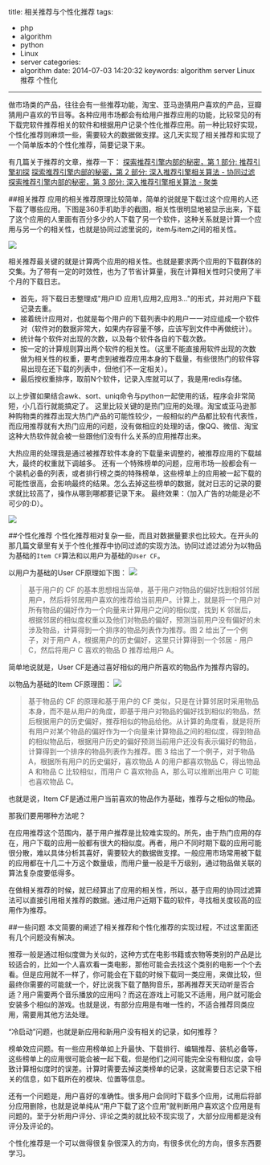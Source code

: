 title: 相关推荐与个性化推荐
tags:
  - php
  - algorithm
  - python
  - Linux
  - server
categories:
  - algorithm
date: 2014-07-03 14:20:32
keywords: algorithm server Linux 推荐 个性化

-----

做市场类的产品，往往会有一些推荐功能，淘宝、亚马逊猜用户喜欢的产品，豆瓣猜用户喜欢的节目等。各种应用市场都会有给用户推荐应用的功能，比较常见的有下载完软件推荐相关的软件和根据用户记录个性化推荐应用。前一种比较好实现，个性化推荐则麻烦一些，需要较大的数据做支撑。这几天实现了相关推荐和实现了一个简单版本的个性化推荐，简要记录下来。

有几篇关于推荐的文章，推荐一下：
[探索推荐引擎内部的秘密，第 1 部分: 推荐引擎初探](http://www.ibm.com/developerworks/cn/web/1103_zhaoct_recommstudy1/index.html)
[探索推荐引擎内部的秘密，第 2 部分: 深入推荐引擎相关算法 - 协同过滤](http://www.ibm.com/developerworks/cn/web/1103_zhaoct_recommstudy2/index.html)
[探索推荐引擎内部的秘密，第 3 部分: 深入推荐引擎相关算法 - 聚类](http://www.ibm.com/developerworks/cn/web/1103_zhaoct_recommstudy3/index.html)

<!--more-->

##相关推荐
应用的相关推荐原理比较简单，简单的说就是下载过这个应用的人还下载了哪些应用。下图是360手机助手的截图，相关性很明显地被显示出来，下载了这个应用的人里面有百分多少的人下载了另一个软件，这种关系就是计算一个应用与另一个的相关性，也就是协同过滤里说的，item与item之间的相关性。

![](http://res.astraylinux.com/algorithm/recommend_360.png)

相关推荐最关键的就是计算两个应用的相关性。也就是要求两个应用的下载群体的交集。为了带有一定的时效性，也为了节省计算量，我在计算相关性时只使用了半个月的下载日志。

* 首先，将下载日志整理成"用户ID 应用1,应用2,应用3..."的形式，并对用户下载记录去重。
* 接着统计应用对，也就是每个用户的下载列表中的用户一一对应组成一个软件对（软件对的数据非常大，如果内存容量不够，应该写到文件中再做统计）。
* 统计每个软件对出现的次数，以及每个软件各自的下载次数。
* 按一定的计算规则算出两个软件的相关性。（这里不能直接用软件出现的次数做为相关性的权重，要考虑到被推荐应用本身的下载量，有些很热门的软件容易出现在还下载的列表中，但他们不一定相关）。
* 最后按权重排序，取前N个软件，记录入库就可以了，我是用redis存储。

以上步骤如果结合awk、sort、uniq命令与python一起使用的话，程序会非常简短，小几百行就能搞定了。
这里比较关键的是热门应用的处理。淘宝或亚马逊那种购物类的推荐出现大热门产品的可能性较少，一般相似的产品都比较有代表性，而应用推荐就有大热门应用的问题，没有做相应的处理的话，像QQ、微信、淘宝这种大热软件就会被一些跟他们没有什么关系的应用推荐出来。

大热应用的处理我是通过被推荐软件本身的下载量来调整的，被推荐应用的下载越大，最终的权重就下调越多。
还有一个特殊榜单的问题，应用市场一般都会有一个装机必备的列表，或者排行榜之类的特殊榜单，这些榜单上的应用被一起下载的可能性很高，会影响最终的结果。怎么去掉这些榜单的数据，就对日志的记录的要求就比较高了，操作从哪到哪都要记录下来。
最终效果：（加入广告的功能是必不可少的:D）。

![](http://res.astraylinux.com/algorithm/recommend_tui.jpg)

##个性化推荐
个性化推荐相对复杂一些，而且对数据量要求也比较大。在开头的那几篇文章里有关于个性化推荐中协同过滤的实现方法。协同过滤过滤分为以物品为基础的`Item CF`算法和以用户为基础的`User CF`。

以用户为基础的User CF原理如下图：
![](http://www.ibm.com/developerworks/cn/web/1103_zhaoct_recommstudy2/image015.gif)
>基于用户的 CF 的基本思想相当简单，基于用户对物品的偏好找到相邻邻居用户，然后将邻居用户喜欢的推荐给当前用户。计算上，就是将一个用户对所有物品的偏好作为一个向量来计算用户之间的相似度，找到 K 邻居后，根据邻居的相似度权重以及他们对物品的偏好，预测当前用户没有偏好的未涉及物品，计算得到一个排序的物品列表作为推荐。图 2 给出了一个例子，对于用户 A，根据用户的历史偏好，这里只计算得到一个邻居 - 用户 C，然后将用户 C 喜欢的物品 D 推荐给用户 A。

简单地说就是，User CF是通过喜好相似的用户所喜欢的物品作为推荐内容的。

以物品为基础的Item CF原理图：
![](http://www.ibm.com/developerworks/cn/web/1103_zhaoct_recommstudy2/image017.gif)
>基于物品的 CF 的原理和基于用户的 CF 类似，只是在计算邻居时采用物品本身，而不是从用户的角度，即基于用户对物品的偏好找到相似的物品，然后根据用户的历史偏好，推荐相似的物品给他。从计算的角度看，就是将所有用户对某个物品的偏好作为一个向量来计算物品之间的相似度，得到物品的相似物品后，根据用户历史的偏好预测当前用户还没有表示偏好的物品，计算得到一个排序的物品列表作为推荐。图 3 给出了一个例子，对于物品 A，根据所有用户的历史偏好，喜欢物品 A 的用户都喜欢物品 C，得出物品 A 和物品 C 比较相似，而用户 C 喜欢物品 A，那么可以推断出用户 C 可能也喜欢物品 C。

也就是说，Item CF是通过用户当前喜欢的物品作为基础，推荐与之相似的物品。

那我们要用哪种方法呢？

在应用推荐这个范围内，基于用户推荐是比较难实现的。所先，由于热门应用的存在，用户下载的应用一般都有很大的相似度。再者，用户不同时期下载的应用可能很分散，难以具体分析其喜好，需要较大的数据做支撑。一般应用市场常用被下载的应用都在十几二十万这个数量级，而用户量一般是千万级别，通过物品做关联的算法复杂度要低得多。

在做相关推荐的时候，就已经算出了应用的相关性，所以，基于应用的协同过滤算法可以直接引用相关推荐的数据。通过用户近期下载的软件，寻找相关度较高的应用作为推荐。

##一些问题
本文简要的阐述了相关推荐和个性化推荐的实现过程，不过这里面还有几个问题没有解决。

推荐一般是通过相似度做为关似的，这种方式在电影书籍或衣物等类别的产品是比较适合的，比如一个人喜欢看一类电影，那他可能会去找这个类别的电影一个个去看。但是应用就不一样了，你可能会在下载的时候下载同一类应用，来做比较，但最终你需要的可能就一个，好比说我下载了酷狗音乐，那再推荐天天动听是否合适？用户需要两个音乐播放的应用吗？而这在游戏上可能又不适用，用户就可能会安装多个相似的游戏。也就是说，有部分应用是有唯一性的，不适合推荐同类应用，需要用其他方法处理。

“冷启动”问题，也就是新应用和新用户没有相关的记录，如何推荐？

榜单效应问题。有一些应用榜单如上升最快、下载排行、编辑推荐、装机必备等，这些榜单上的应用很可能会被一起下载，但是他们之间可能完全没有相似度，会导致计算相似度时的误差。计算时需要去掉这类榜单的记录，这就需要日志记录下相关的信息，如下载所在的模块、位置等信息。

还有一个问题是，用户喜好的准确性。很多用户会同时下载多个应用，试用后将部分应用删除，也就是说单纯从“用户下载了这个应用”就判断用户喜欢这个应用是有问题的。至于分析用户评分、评论之类的就比较不现实现了，大部分应用都是没有评分及评论的。

个性化推荐是一个可以做得很复杂很深入的方向，有很多优化的方向，很多东西要学习。
